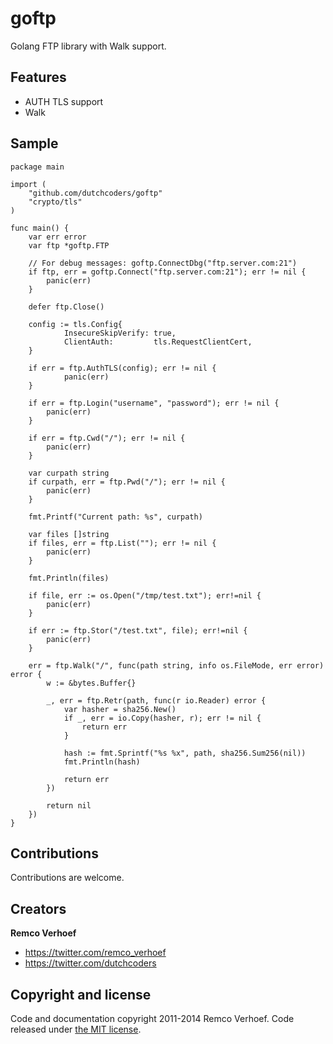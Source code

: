 goftp
=====

Golang FTP library with Walk support.


## Features

* AUTH TLS support
* Walk 

## Sample
```
package main

import (
    "github.com/dutchcoders/goftp"
    "crypto/tls"
)

func main() {
    var err error
    var ftp *goftp.FTP

    // For debug messages: goftp.ConnectDbg("ftp.server.com:21")
    if ftp, err = goftp.Connect("ftp.server.com:21"); err != nil {
        panic(err)
    }

    defer ftp.Close()

    config := tls.Config{
            InsecureSkipVerify: true,
            ClientAuth:         tls.RequestClientCert,
    }

    if err = ftp.AuthTLS(config); err != nil {
            panic(err)
    }

    if err = ftp.Login("username", "password"); err != nil {
        panic(err)
    }

    if err = ftp.Cwd("/"); err != nil {
        panic(err)
    }

    var curpath string
    if curpath, err = ftp.Pwd("/"); err != nil {
        panic(err)
    }

    fmt.Printf("Current path: %s", curpath)

    var files []string
    if files, err = ftp.List(""); err != nil {
        panic(err)
    }

    fmt.Println(files)

    if file, err := os.Open("/tmp/test.txt"); err!=nil {
        panic(err)
    }

    if err := ftp.Stor("/test.txt", file); err!=nil {
        panic(err)
    }

    err = ftp.Walk("/", func(path string, info os.FileMode, err error) error {
        w := &bytes.Buffer{}

        _, err = ftp.Retr(path, func(r io.Reader) error {
            var hasher = sha256.New()
            if _, err = io.Copy(hasher, r); err != nil {
                return err
            }

            hash := fmt.Sprintf("%s %x", path, sha256.Sum256(nil))
            fmt.Println(hash)

            return err
        })

        return nil
    })
}
```

## Contributions

Contributions are welcome.

## Creators

**Remco Verhoef**
- <https://twitter.com/remco_verhoef>
- <https://twitter.com/dutchcoders>

## Copyright and license

Code and documentation copyright 2011-2014 Remco Verhoef.
Code released under [the MIT license](LICENSE).

